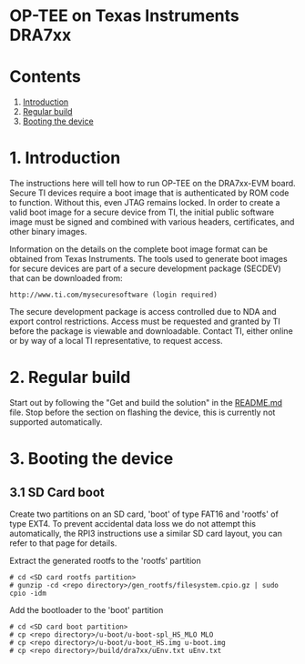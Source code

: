 # OP-TEE on Texas Instruments DRA7xx

# Contents
1. [Introduction](#1-introduction)
2. [Regular build](#2-regular-build)
3. [Booting the device](#3-booting-the-device)

# 1. Introduction
The instructions here will tell how to run OP-TEE on the DRA7xx-EVM board.
Secure TI devices require a boot image that is authenticated by ROM
code to function. Without this, even JTAG remains locked. In order to create
a valid boot image for a secure device from TI, the initial public software
image must be signed and combined with various headers, certificates, and
other binary images.

Information on the details on the complete boot image format can be obtained
from Texas Instruments. The tools used to generate boot images for secure
devices are part of a secure development package (SECDEV) that can be
downloaded from:

	http://www.ti.com/mysecuresoftware (login required)

The secure development package is access controlled due to NDA and export
control restrictions. Access must be requested and granted by TI before the
package is viewable and downloadable. Contact TI, either online or by way
of a local TI representative, to request access.

# 2. Regular build
Start out by following the "Get and build the solution" in the [README.md] file.
Stop before the section on flashing the device, this is currently not supported
automatically.

# 3. Booting the device

## 3.1 SD Card boot

Create two partitions on an SD card, 'boot' of type FAT16 and 'rootfs' of type
EXT4. To prevent accidental data loss we do not attempt this automatically, the
RPI3 instructions use a similar SD card layout, you can refer to that page for
details.

Extract the generated rootfs to the 'rootfs' partition
```
# cd <SD card rootfs partition>
# gunzip -cd <repo directory>/gen_rootfs/filesystem.cpio.gz | sudo cpio -idm
```

Add the bootloader to the 'boot' partition
```
# cd <SD card boot partition>
# cp <repo directory>/u-boot/u-boot-spl_HS_MLO MLO
# cp <repo directory>/u-boot/u-boot_HS.img u-boot.img
# cp <repo directory>/build/dra7xx/uEnv.txt uEnv.txt
```

[README.md]: ../README.md
